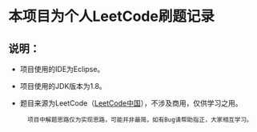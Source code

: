 本项目为个人LeetCode刷题记录
======
说明：
------
* 项目使用的IDE为Eclipse。<br>  
* 项目使用的JDK版本为1.8。<br>  
* 题目来源为LeetCode（[LeetCode中国](https://leetcode-cn.com/)），不涉及商用，仅供学习之用。<br> 

		项目中解题思路仅为实现思路，可能并非最简，如有Bug请帮助指正，大家相互学习。